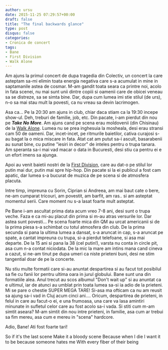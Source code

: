 ```yaml
---
author: ursu
date: 2015-11-25 07:29:57+00:00
draft: false
title: "The final backwards glance"
type: post
disqus: false
categories:
- Cronica de concert
tags:
- Bane
- First Division
- Walk Alone
---
```

Am ajuns la primul concert de dupa tragedia din Colectiv, un concert la care asteptam sa-mi elimin toata energia negativa care s-a acumulat in mine in saptamanile astea de cosmar. M-am gandit toata seara ca printre noi, acolo in fata scenei, nu mai sunt unii dintre copiii si oamenii care de obicei veneau sa se distreze, sa se simta bine. Dar, dupa cum lumea imi stie stilul (de urs), n-o sa mai stau mult la povesti, ca nu vreau sa devin lacrimogen.

Asa ca... Pe la 20:30 am ajuns in club, chiar daca stiam ca la 19:30 incepe show-ul. Deh, treburi de familie, job, etc. Din pacate, i-am pierdut din nou pe **_Take No More_**. Am ajuns cand pe scena erau moldovenii (din Chisinau) de la [Walk Alone](https://www.facebook.com/walkalonemdhc). Lumea nu se prea inghesuia la mosheala, desi erau stransi cam 50 de oameni. Dar, incet-incet, pe ritmurile baietilor, cativa curajosi s-au bagat la o mica miscare in fata. Atat cat am putut sa-i ascult, basarabenii au sunat bine, cu putine "iesiri in decor" de inteles pentru o trupa tanara. Am speranta sa-i mai vad macar o data in Bucuresti, desi stiu ca pentru ei e un efort imens sa ajunga.

Apoi au venit baietii nostri de la [First Division](/tag/First-Division), care au dat-o pe stilul lor putin mai dur, putin mai spre hip-hop. Din pacate si la ei publicul a fost cam apatic, dar lumea s-a bucurat de muzica de pe scena si de atmosfera placuta.

Intre timp, impreuna cu Sorin, Ciprian si Andreea, am mai baut cate o bere, ne-am cumparat tricouri, am povestit, am barfit, am ras.. si am asteptat momentul serii. Care moment nu s-a lasat foarte mult asteptat.

Pe Bane i-am ascultat prima data acum vreo 7-8 ani, desi sunt o trupa veche. Faza e ca mi-au placut din prima si m-au atras versurile lor. Dar astea sunt povesti... Pe scena foarte mica din QM au urcat americanii si de la prima piesa s-a schimbat cu totul atmosfera din club. De la prima secunda si pana la ultima lumea a dansat, s-a aruncat in cap, s-a aruncat pe spate, a cantat impreuna cu trupa, si-a pierdut telefoane, si asa mai departe. De la 15 ani si pana la 38 (cel putin!), varsta nu conta in circle pit, asa cum n-a contat niciodata. De la mic la mare am intins mana cand cineva a cazut, si ne-am tinut pe dupa umeri ca niste prieteni buni, desi ne stim tangential doar de pe la concerte.

Nu stiu multe formatii care si-au anuntat despartirea si au facut tot posibilul sa fie cu fanii lor pentru ultima oara in jurul globului. Bane sunt una din formatiile alea. Anul trecut au scos albumul "Don't wait up" si au anuntat ca e ultimul, iar de atunci au umblat prin toata lumea sa-si ia adio de la prieteni. Mi se pare o chestie SUPER MEGA TARE! Si-asa ma ofticam ca nu am reusit sa ajung sa-i vad in Cluj acum cinci ani.... Oricum, despartirea de prieteni, in felul in care au facut-o ei, e una frumoasa, una care va lasa amintiri minunate in sufletul celor care au fost acolo sa-i vada. Si stiti cum m-am simtit aseara? M-am simtit din nou intre prieteni, in familie, asa cum ar trebui sa fim mereu, asa cum e mereu in "scena" hardcore.

Adio, Bane! Ati fost foarte tari!

So if it's the last scene
Make it a bloody scene
Because when I die
I want it to be because someone hates me
With every fiber of their being
